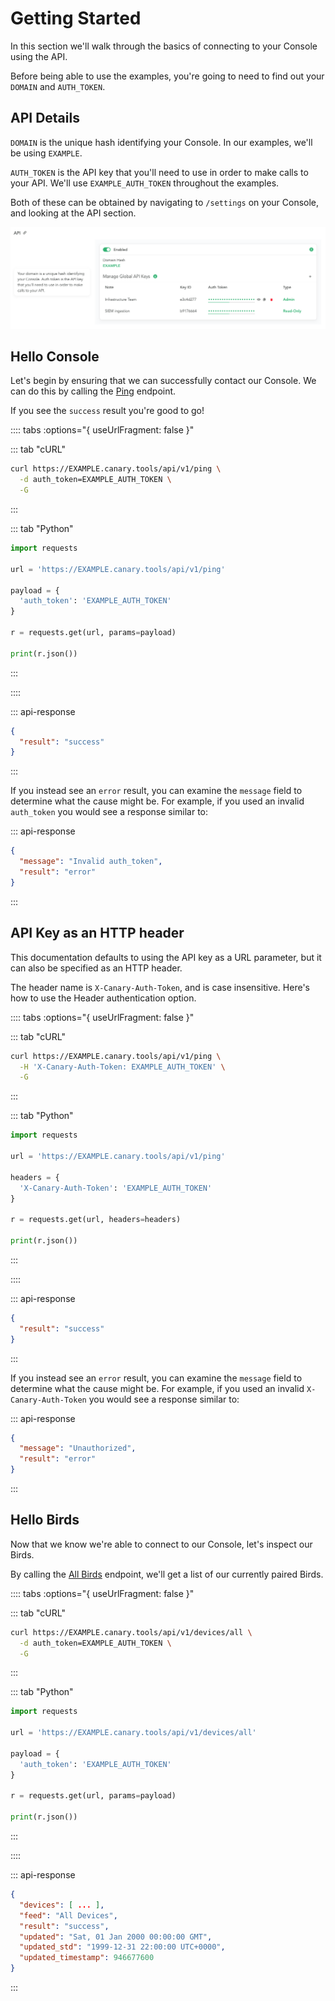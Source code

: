 # Getting Started

In this section we'll walk through the basics of connecting to your Console using the API.

Before being able to use the examples, you're going to need to find out your `DOMAIN` and `AUTH_TOKEN`.

## API Details

<div class="section-container">

  <div class="details-content">

`DOMAIN` is the unique hash identifying your Console. In our examples, we'll be using `EXAMPLE`.

`AUTH_TOKEN` is the API key that you'll need to use in order to make calls to your API. We'll use `EXAMPLE_AUTH_TOKEN` throughout the examples.

Both of these can be obtained by navigating to `/settings` on your Console, and looking at the API section.

  </div>

  <div class="example-content">

![Get API Details](../images/get-api-details.png)

  </div>
</div>

## Hello Console


<div class="section-container">

  <div class="details-content">

Let's begin by ensuring that we can successfully contact our Console. We can do this by calling the [Ping](/console/testing.html#ping) endpoint.

If you see the `success` result you're good to go!

  </div>
  <div class="example-content">

:::: tabs :options="{ useUrlFragment: false }"

::: tab "cURL"

``` bash
curl https://EXAMPLE.canary.tools/api/v1/ping \
  -d auth_token=EXAMPLE_AUTH_TOKEN \
  -G
```

:::


::: tab "Python"

``` python
import requests

url = 'https://EXAMPLE.canary.tools/api/v1/ping'

payload = {
  'auth_token': 'EXAMPLE_AUTH_TOKEN'
}

r = requests.get(url, params=payload)

print(r.json())
```

:::

::::

:::  api-response 
``` json
{
  "result": "success"
}
```
:::

  </div>
</div>
<div class="section-container">
  <div class="details-content">



If you instead see an `error` result, you can examine the `message` field to determine what the cause might be. For example, if you used an invalid `auth_token` you would see a response similar to:

  </div>

  <div class="example-content">

::: api-response
```json
{
  "message": "Invalid auth_token",
  "result": "error"
}
```
:::

  </div>
</div>

## API Key as an HTTP header


<div class="section-container">

  <div class="details-content">

This documentation defaults to using the API key as a URL parameter, but it can also be specified as an HTTP header.

The header name is `X-Canary-Auth-Token`, and is case insensitive. Here's how to use the Header authentication option.

  </div>
  <div class="example-content">

:::: tabs :options="{ useUrlFragment: false }"

::: tab "cURL"

``` bash
curl https://EXAMPLE.canary.tools/api/v1/ping \
  -H 'X-Canary-Auth-Token: EXAMPLE_AUTH_TOKEN' \
  -G
```

:::


::: tab "Python"

``` python
import requests

url = 'https://EXAMPLE.canary.tools/api/v1/ping'

headers = {
  'X-Canary-Auth-Token': 'EXAMPLE_AUTH_TOKEN'
}

r = requests.get(url, headers=headers)

print(r.json())
```

:::

::::

:::  api-response 
``` json
{
  "result": "success"
}
```
:::

  </div>
</div>
<div class="section-container">
  <div class="details-content">



If you instead see an `error` result, you can examine the `message` field to determine what the cause might be. For example, if you used an invalid `X-Canary-Auth-Token` you would see a response similar to:

  </div>

  <div class="example-content">

::: api-response
```json
{
  "message": "Unauthorized",
  "result": "error"
}
```
:::

  </div>
</div>

## Hello Birds

<div class="section-container">

  <div class="details-content">

Now that we know we're able to connect to our Console, let's inspect our Birds.

By calling the [All Birds](/bird-management/queries.html#all-birds) endpoint, we'll get a list of our currently paired Birds.

  </div>

  <div class="example-content">

:::: tabs :options="{ useUrlFragment: false }"

::: tab "cURL"

``` bash
curl https://EXAMPLE.canary.tools/api/v1/devices/all \
  -d auth_token=EXAMPLE_AUTH_TOKEN \
  -G
```

:::


::: tab "Python"

``` python
import requests

url = 'https://EXAMPLE.canary.tools/api/v1/devices/all'

payload = {
  'auth_token': 'EXAMPLE_AUTH_TOKEN'
}

r = requests.get(url, params=payload)

print(r.json())
```

:::

::::


::: api-response
```json
{
  "devices": [ ... ],
  "feed": "All Devices",
  "result": "success",
  "updated": "Sat, 01 Jan 2000 00:00:00 GMT",
  "updated_std": "1999-12-31 22:00:00 UTC+0000",
  "updated_timestamp": 946677600
}
```
:::

  </div>
</div>
